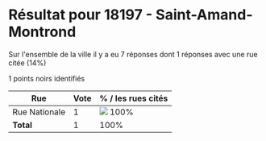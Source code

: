 # Résultat pour 18197 - Saint-Amand-Montrond

Sur l'ensemble de la ville il y a eu 7 réponses dont 1 réponses avec une rue citée (14%)

1 points noirs identifiés

| Rue | Vote | % / les rues cités|
|-----|------|-------------------|
| Rue Nationale | 1 | <img src="../../img/bar_100.gif" />&nbsp;100%|
| **Total** | 1 | 100%|
